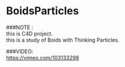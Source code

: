 BoidsParticles
=======================

###NOTE :  
this is C4D project.  
this is a study of Boids with Thinking Particles. 

###VIDEO:  
https://vimeo.com/103133298
